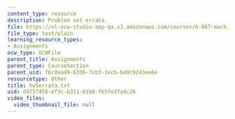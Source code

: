 ```yaml
---
content_type: resource
description: Problem set errata.
file: https://ol-ocw-studio-app-qa.s3.amazonaws.com/courses/6-867-machine-learning-fall-2006/d475f458ef3cb31161b8f65fe37a4c26_hw5errata.txt
file_type: text/plain
learning_resource_types:
- Assignments
ocw_type: OCWFile
parent_title: Assignments
parent_type: CourseSection
parent_uid: f6c0aa49-6336-7cb3-1ecb-b49c9243ee6e
resourcetype: Other
title: hw5errata.txt
uid: d475f458-ef3c-b311-61b8-f65fe37a4c26
video_files:
  video_thumbnail_file: null
---
```

